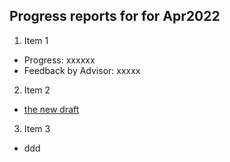 ## Progress reports for for Apr2022


1. Item 1
  - Progress: xxxxxx
  - Feedback by Advisor: xxxxx 
2. Item 2
  - [the new draft](dddd)
3. Item 3
  - ddd
